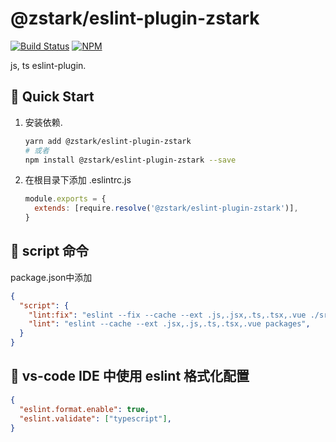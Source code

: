 # @zstark/eslint-plugin-zstark

[![Build Status](https://travis-ci.org/PinghuaZhuang/zstark.svg?branch=master)](https://travis-ci.org/PinghuaZhuang/zstark)  [![NPM](https://img.shields.io/npm/v/@zstark/eslint-plugin-zstark)](https://www.npmjs.com/package/@zstark/eslint-plugin-zstark)


js, ts eslint-plugin.



## 🚀 Quick Start

1. 安装依赖.

   ```bash
   yarn add @zstark/eslint-plugin-zstark
   # 或者
   npm install @zstark/eslint-plugin-zstark --save
   ```


2. 在根目录下添加 .eslintrc.js

   ```js
   module.exports = {
     extends: [require.resolve('@zstark/eslint-plugin-zstark')],
   }
   ```



## 🔖 script 命令

package.json中添加
```json
{
  "script": {
    "lint:fix": "eslint --fix --cache --ext .js,.jsx,.ts,.tsx,.vue ./src",
    "lint": "eslint --cache --ext .jsx,.js,.ts,.tsx,.vue packages",
  }
}
```



## 🔖 vs-code IDE 中使用 eslint 格式化配置

```json
{
  "eslint.format.enable": true,
  "eslint.validate": ["typescript"],
}
```
